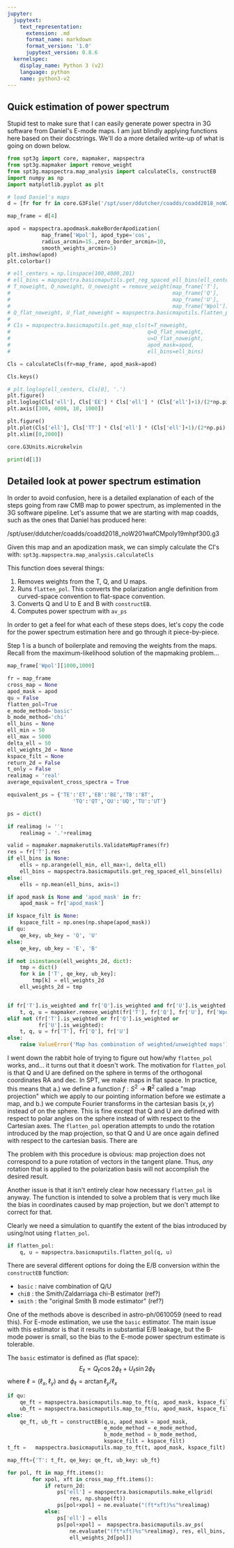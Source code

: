 ```yaml
---
jupyter:
  jupytext:
    text_representation:
      extension: .md
      format_name: markdown
      format_version: '1.0'
      jupytext_version: 0.8.6
  kernelspec:
    display_name: Python 3 (v2)
    language: python
    name: python3-v2
---
```


## Quick estimation of power spectrum


Stupid test to make sure that I can easily generate power spectra in 3G software from Daniel's E-mode maps. I am just blindly applying functions here based on their docstrings. We'll do a more detailed write-up of what is going on down below.

```python
from spt3g import core, mapmaker, mapspectra
from spt3g.mapmaker import remove_weight
from spt3g.mapspectra.map_analysis import calculateCls, constructEB
import numpy as np
import matplotlib.pyplot as plt
```

```python
# load Daniel's maps
d = [fr for fr in core.G3File('/spt/user/ddutcher/coadds/coadd2018_noW201wafCMpoly19mhpf300.g3')]
```

```python
map_frame = d[4]
```

```python
apod = mapspectra.apodmask.makeBorderApodization(
           map_frame['Wpol'], apod_type='cos',
           radius_arcmin=15.,zero_border_arcmin=10,
           smooth_weights_arcmin=5)
plt.imshow(apod)
plt.colorbar()
```

```python
# ell_centers = np.linspace(100,4000,201)
# ell_bins = mapspectra.basicmaputils.get_reg_spaced_ell_bins(ell_centers)
# T_noweight, Q_noweight, U_noweight = remove_weight(map_frame['T'],
#                                                    map_frame['Q'],
#                                                    map_frame['U'],
#                                                    map_frame['Wpol'])
# Q_flat_noweight, U_flat_noweight = mapspectra.basicmaputils.flatten_pol(Q_noweight,
#                                                                         U_noweight)
# Cls = mapspectra.basicmaputils.get_map_cls(t=T_noweight,
#                                            q=Q_flat_noweight,
#                                            u=U_flat_noweight,
#                                            apod_mask=apod,
#                                            ell_bins=ell_bins)

Cls = calculateCls(fr=map_frame, apod_mask=apod)
```

```python
Cls.keys()
```

```python
# plt.loglog(ell_centers, Cls[0], '.')
plt.figure()
plt.loglog(Cls['ell'], Cls['EE'] * Cls['ell'] * (Cls['ell']+1)/(2*np.pi) / (core.G3Units.arcmin**2), '.')
plt.axis([300, 4000, 10, 1000])

plt.figure()
plt.plot(Cls['ell'], Cls['TT'] * Cls['ell'] * (Cls['ell']+1)/(2*np.pi) / ((core.G3Units.arcmin)**2), '.')
plt.xlim([0,2000])
```

```python
core.G3Units.microkelvin
```

```python
print(d[1])
```

## Detailed look at power spectrum estimation
In order to avoid confusion, here is a detailed explanation of each of the steps going from raw CMB map to power spectrum, as implemented in the 3G software pipeline. Let's assume that we are starting with map coadds, such as the ones that Daniel has produced here:

/spt/user/ddutcher/coadds/coadd2018_noW201wafCMpoly19mhpf300.g3

Given this map and an apodization mask, we can simply calculate the Cl's with: `spt3g.mapspectra.map_analysis.calculateCls`

This function does several things:
1. Removes weights from the T, Q, and U maps.
1. Runs `flatten_pol`. This converts the polarization angle definition from curved-space convention to flat-space convention.
1. Converts Q and U to E and B with `constructEB`.
1. Computes power spectrum with `av_ps`

In order to get a feel for what each of these steps does, let's copy the code for the power spectrum estimation here and go through it piece-by-piece.


Step 1 is a bunch of boilerplate and removing the weights from the maps. Recall from the maximum-likelihood solution of the mapmaking problem...

```python
map_frame['Wpol'][1000,1000]
```

```python
fr = map_frame
cross_map = None
apod_mask = apod
qu = False
flatten_pol=True
e_mode_method='basic'
b_mode_method='chi'
ell_bins = None
ell_min = 50
ell_max = 5000
delta_ell = 50
ell_weights_2d = None
kspace_filt = None
return_2d = False
t_only = False
realimag = 'real'
average_equivalent_cross_spectra = True

equivalent_ps = {'TE':'ET','EB':'BE','TB':'BT',
                     'TQ':'QT','QU':'UQ','TU':'UT'}

ps = dict()

if realimag != '':
    realimag = '.'+realimag

valid = mapmaker.mapmakerutils.ValidateMapFrames(fr)
res = fr['T'].res
if ell_bins is None:
    ells = np.arange(ell_min, ell_max+1, delta_ell)
    ell_bins = mapspectra.basicmaputils.get_reg_spaced_ell_bins(ells)
else:
    ells = np.mean(ell_bins, axis=1)

if apod_mask is None and 'apod_mask' in fr:
    apod_mask = fr['apod_mask']

if kspace_filt is None:
    kspace_filt = np.ones(np.shape(apod_mask))
if qu:
    qe_key, ub_key = 'Q', 'U'
else:
    qe_key, ub_key = 'E', 'B'

if not isinstance(ell_weights_2d, dict):
    tmp = dict()
    for k in ['T', qe_key, ub_key]:
        tmp[k] = ell_weights_2d
    ell_weights_2d = tmp


if fr['T'].is_weighted and fr['Q'].is_weighted and fr['U'].is_weighted:
    t, q, u = mapmaker.remove_weight(fr['T'], fr['Q'], fr['U'], fr['Wpol'])
elif not (fr['T'].is_weighted or fr['Q'].is_weighted or
          fr['U'].is_weighted):
    t, q, u = fr['T'], fr['Q'], fr['U']
else:
    raise ValueError('Map has combination of weighted/unweighted maps')

```

I went down the rabbit hole of trying to figure out how/why `flatten_pol` works, and... it turns out that it doesn't work. The motivation for `flatten_pol` is that Q and U are defined on the sphere in terms of the orthogonal coordinates RA and dec. In SPT, we make maps in flat space. In practice, this means that a.) we define a function $f: S^2 \rightarrow \mathbf{R}^2$ called a "map projection" which we apply to our pointing information before we estimate a map, and b.) we compute Fourier transforms in the cartesian basis $(x,y)$ instead of on the sphere. This is fine except that Q and U are defined with respect to polar angles on the sphere instead of with respect to the Cartesian axes. The `flatten_pol` operation attempts to undo the rotation introduced by the map projection, so that Q and U are once again defined with respect to the cartesian basis. There are 

The problem with this procedure is obvious: map projection does not correspond to a pure rotation of vectors in the tangent plane. Thus, *any* rotation that is applied to the polarization basis will not accomplish the desired result.

Another issue is that it isn't entirely clear how necessary `flatten_pol` is anyway. The function is intended to solve a problem that is very much like the bias in coordinates caused by map projection, but we don't attempt to correct for that.

Clearly we need a simulation to quantify the extent of the bias introduced by using/not using `flatten_pol`.

```python
if flatten_pol:
    q, u = mapspectra.basicmaputils.flatten_pol(q, u)
```

There are several different options for doing the E/B conversion within the `constructEB` function:
* `basic` : naive combination of Q/U
* `chiB` : the Smith/Zaldarriaga chi-B estimator (ref?)
* `smith` : the "original Smith B mode estimator" (ref?)

One of the methods above is described in astro-ph/0610059 (need to read this). For E-mode estimation, we use the `basic` estimator. The main issue with this estimator is that it results in substantial E/B leakage, but the B-mode power is small, so the bias to the E-mode power spectrum estimate is tolerable.

The `basic` estimator is defined as (flat space):
$$
E_\ell = Q_\ell \cos 2 \phi_\ell + U_\ell \sin 2 \phi_\ell
$$
where $\ell = (\ell_x, \ell_y)$ and $\phi_\ell = \arctan \ell_y / \ell_x$

```python
if qu:
    qe_ft = mapspectra.basicmaputils.map_to_ft(q, apod_mask, kspace_filt)
    ub_ft = mapspectra.basicmaputils.map_to_ft(u, apod_mask, kspace_filt)
else:
    qe_ft, ub_ft = constructEB(q,u, apod_mask = apod_mask,
                               e_mode_method = e_mode_method,
                               b_mode_method = b_mode_method,
                               kspace_filt = kspace_filt)
t_ft =   mapspectra.basicmaputils.map_to_ft(t, apod_mask, kspace_filt)  

map_fft={'T': t_ft, qe_key: qe_ft, ub_key: ub_ft}
```



```python
for pol, ft in map_fft.items():
        for xpol, xft in cross_map_fft.items():
            if return_2d:
                ps['ell'] = mapspectra.basicmaputils.make_ellgrid(
                    res, np.shape(ft))
                ps[pol+xpol] = ne.evaluate("(ft*xft)%s"%realimag)
            else:
                ps['ell'] = ells
                ps[pol+xpol] =  mapspectra.basicmaputils.av_ps(
                    ne.evaluate("(ft*xft)%s"%realimag), res, ell_bins,
                    ell_weights_2d[pol])
```
